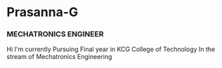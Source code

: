 # Prasanna-G
### MECHATRONICS ENGINEER
Hi I'm currently Pursuing Final year in KCG College of Technology In the stream of Mechatronics Engineering
